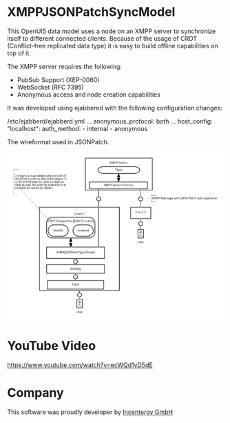 # XMPPJSONPatchSyncModel

This OpenUI5 data model uses a node on an XMPP server to synchronize itself to different connected clients.
Because of the usage of CRDT (Conflict-free replicated data type) it is easy to build offline capabilities on top of it.

The XMPP server requires the following:

 * PubSub Support (XEP-0060)
 * WebSocket (RFC 7395)
 * Anonymous access and node creation capabilities

It was developed using ejabbered with the following configuration changes:

/etc/ejabberd/ejabberd.yml
...
anonymous_protocol: both
...
host_config:
   "localhost":
     auth_method:
       - internal
       - anonymous

The wireformat used in JSONPatch.


![Architecture](/img/XMPPJSONPatchSyncModel-Architecture.png?raw=true "Architecture")

# YouTube Video

https://www.youtube.com/watch?v=ecWQd1yD5dE

# Company

This software was proudly developer by [Incentergy GmbH](http://www.incentergy.de)
